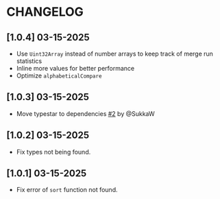 # CHANGELOG

## [1.0.4] 03-15-2025

- Use `Uint32Array` instead of number arrays to keep track of merge run statistics
- Inline more values for better performance
- Optimize `alphabeticalCompare`

## [1.0.3] 03-15-2025

- Move typestar to dependencies [#2](https://github.com/Torathion/timsort2/pull/2) by @SukkaW

## [1.0.2] 03-15-2025

- Fix types not being found.

## [1.0.1] 03-15-2025

- Fix error of `sort` function not found.
